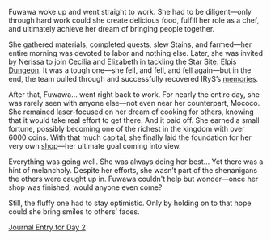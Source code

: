 Fuwawa woke up and went straight to work. She had to be diligent—only through hard work could she create delicious food, fulfill her role as a chef, and ultimately achieve her dream of bringing people together.

She gathered materials, completed quests, slew Stains, and farmed—her entire morning was devoted to labor and nothing else. Later, she was invited by Nerissa to join Cecilia and Elizabeth in tackling the [Star Site: Elpis Dungeon](https://www.youtube.com/live/a940cWsshj4?si=UY5Oz5F1CLczMmM1&t=2686). It was a tough one—she fell, and fell, and fell again—but in the end, the team pulled through and successfully recovered IRyS’s [memories](https://www.youtube.com/live/a940cWsshj4?si=65k58U-GsS7g6zhV&t=5966).

After that, Fuwawa... went right back to work. For nearly the entire day, she was rarely seen with anyone else—not even near her counterpart, Mococo. She remained laser-focused on her dream of cooking for others, knowing that it would take real effort to get there. And it paid off. She earned a small fortune, possibly becoming one of the richest in the kingdom with over 6000 coins. With that much capital, she finally laid the foundation for her very own [shop](https://www.youtube.com/live/a940cWsshj4?si=btIhScSR8a7IJhij&t=11706)—her ultimate goal coming into view.

Everything was going well. She was always doing her best... Yet there was a hint of melancholy. Despite her efforts, she wasn’t part of the shenanigans the others were caught up in. Fuwawa couldn't help but wonder—once her shop was finished, would anyone even come?

Still, the fluffy one had to stay optimistic. Only by holding on to that hope could she bring smiles to others’ faces.

[Journal Entry for Day 2](#embed:https://www.youtube.com/live/a940cWsshj4?si=FUlM9YlDNyFTYcRj&t=12627)
